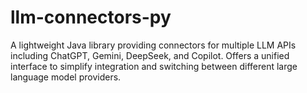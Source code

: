 # llm-connectors-py
A lightweight Java library providing connectors for multiple LLM APIs including ChatGPT, Gemini, DeepSeek, and Copilot. Offers a unified interface to simplify integration and switching between different large language model providers.
